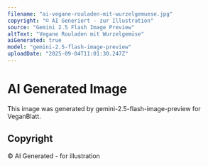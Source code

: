 ```yaml
---
filename: "ai-vegane-rouladen-mit-wurzelgemuese.jpg"
copyright: "© AI Generiert - zur Illustration"
source: "Gemini 2.5 Flash Image Preview"
altText: "Vegane Rouladen mit Wurzelgemüse"
aiGenerated: true
model: "gemini-2.5-flash-image-preview"
uploadDate: "2025-09-04T11:01:30.247Z"
---
```


# AI Generated Image

This image was generated by gemini-2.5-flash-image-preview for VeganBlatt.

## Copyright
© AI Generated - for illustration
